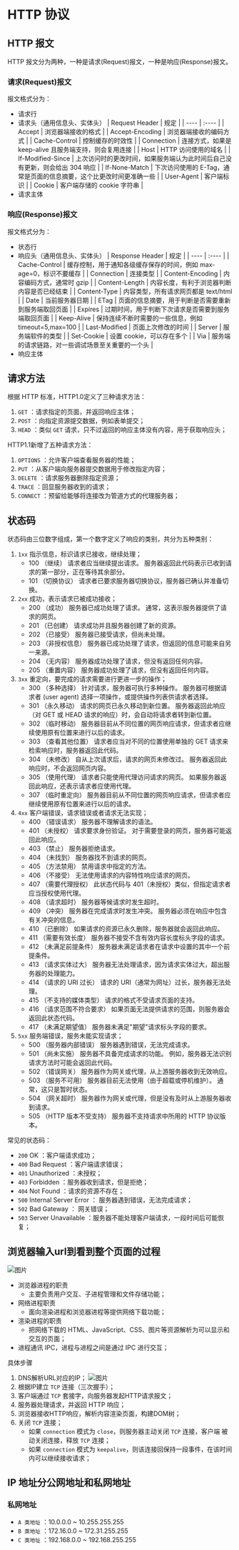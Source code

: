 
# HTTP 协议


## HTTP 报文

HTTP 报文分为两种，一种是请求(Request)报文，一种是响应(Response)报文。

### 请求(Request)报文

报文格式分为：

- 请求行
- 请求头（通用信息头、实体头）
| Request Header | 规定 |
| ---- | :---- |
| Accept | 浏览器端接收的格式 |
| Accept-Encoding | 浏览器端接收的编码方式 |
| Cache-Control | 控制缓存的时效性 |
| Connection | 连接方式，如果是 keep-alive 且服务端支持，则会复用连接 |
| Host | HTTP 访问使用的域名 |
| If-Modified-Since | 上次访问时的更改时间，如果服务端认为此时间后自己没有更新，则会给出 304 响应 |
| If-None-Match | 下次访问使用的 E-Tag，通常是页面的信息摘要，这个比更改时间更准确一些 |
| User-Agent | 客户端标识 |
| Cookie | 客户端存储的 cookie 字符串 |
- 请求主体


### 响应(Response)报文

报文格式分为：

- 状态行
- 响应头（通用信息头、实体头）
| Response Header | 规定 |
| ---- | :---- |
| Cache-Control | 缓存控制，用于通知各级缓存保存的时间，例如 max-age=0，标识不要缓存 |
| Connection | 连接类型 |
| Content-Encoding | 内容编码方式，通常时 gzip |
| Content-Length | 内容长度，有利于浏览器判断内容是否已经结束 |
| Content-Type | 内容类型，所有请求网页都是 text/html |
| Date | 当前服务器日期 |
| ETag | 页面的信息摘要，用于判断是否需要重新到服务端取回页面 |
| Expires | 过期时间，用于判断下次请求是否需要到服务端取回页面 |
| Keep-Alive | 保持连续不断时需要的一些信息，例如 timeout=5,max=100 |
| Last-Modified | 页面上次修改的时间 |
| Server | 服务端软件的类型 |
| Set-Cookie | 设置 cookie，可以存在多个 |
| Via | 服务端的请求链路，对一些调试场景至关重要的一个头 |
- 响应主体


## 请求方法

根据 HTTP 标准，HTTP1.0定义了三种请求方法：

1. `GET` ：请求指定的页面，并返回响应主体；
2. `POST` ：向指定资源提交数据，例如表单提交；
3. `HEAD` ：类似 `GET` 请求，只不过返回的响应主体没有内容，用于获取响应头；

HTTP1.1新增了五种请求方法：
1. `OPTIONS` ：允许客户端查看服务器的性能；
2. `PUT` ：从客户端向服务器提交数据用于修改指定内容；
3. `DELETE` ：请求服务器删除指定资源；
4. `TRACE` ：回显服务器收到的请求；
5. `CONNECT` ：预留给能够将连接改为管道方式的代理服务器；



## 状态码

状态码由三位数字组成，第一个数字定义了响应的类别，共分为五种类别：

1. `1xx` 指示信息，标识请求已接收，继续处理；
    - 100 （继续） 请求者应当继续提出请求。 服务器返回此代码表示已收到请求的第一部分，正在等待其余部分。
    - 101 （切换协议） 请求者已要求服务器切换协议，服务器已确认并准备切换。
2. `2xx` 成功，表示请求已被成功接收；
    - 200 （成功） 服务器已成功处理了请求。 通常，这表示服务器提供了请求的网页。
    - 201 （已创建） 请求成功并且服务器创建了新的资源。
    - 202 （已接受） 服务器已接受请求，但尚未处理。
    - 203 （非授权信息） 服务器已成功处理了请求，但返回的信息可能来自另一来源。
    - 204 （无内容） 服务器成功处理了请求，但没有返回任何内容。
    - 205 （重置内容） 服务器成功处理了请求，但没有返回任何内容。
3. `3xx` 重定向，要完成的请求需要进行更进一步的操作；
    - 300 （多种选择） 针对请求，服务器可执行多种操作。 服务器可根据请求者 (user agent) 选择一项操作，或提供操作列表供请求者选择。
    - 301 （永久移动） 请求的网页已永久移动到新位置。 服务器返回此响应（对 GET 或 HEAD 请求的响应）时，会自动将请求者转到新位置。
    - 302 （临时移动） 服务器目前从不同位置的网页响应请求，但请求者应继续使用原有位置来进行以后的请求。
    - 303 （查看其他位置） 请求者应当对不同的位置使用单独的 GET 请求来检索响应时，服务器返回此代码。
    - 304 （未修改） 自从上次请求后，请求的网页未修改过。 服务器返回此响应时，不会返回网页内容。
    - 305 （使用代理） 请求者只能使用代理访问请求的网页。 如果服务器返回此响应，还表示请求者应使用代理。
    - 307 （临时重定向） 服务器目前从不同位置的网页响应请求，但请求者应继续使用原有位置来进行以后的请求。
4. `4xx` 客户端错误，请求错误或者请求无法实现；
    - 400 （错误请求） 服务器不理解请求的语法。
    - 401 （未授权） 请求要求身份验证。 对于需要登录的网页，服务器可能返回此响应。
    - 403 （禁止） 服务器拒绝请求。
    - 404 （未找到） 服务器找不到请求的网页。
    - 405 （方法禁用） 禁用请求中指定的方法。
    - 406 （不接受） 无法使用请求的内容特性响应请求的网页。
    - 407 （需要代理授权） 此状态代码与 401（未授权）类似，但指定请求者应当授权使用代理。
    - 408 （请求超时） 服务器等候请求时发生超时。
    - 409 （冲突） 服务器在完成请求时发生冲突。 服务器必须在响应中包含有关冲突的信息。
    - 410 （已删除） 如果请求的资源已永久删除，服务器就会返回此响应。
    - 411 （需要有效长度） 服务器不接受不含有效内容长度标头字段的请求。
    - 412 （未满足前提条件） 服务器未满足请求者在请求中设置的其中一个前提条件。
    - 413 （请求实体过大） 服务器无法处理请求，因为请求实体过大，超出服务器的处理能力。
    - 414 （请求的 URI 过长） 请求的 URI（通常为网址）过长，服务器无法处理。
    - 415 （不支持的媒体类型） 请求的格式不受请求页面的支持。
    - 416 （请求范围不符合要求） 如果页面无法提供请求的范围，则服务器会返回此状态代码。
    - 417 （未满足期望值） 服务器未满足"期望"请求标头字段的要求。
5. `5xx` 服务端错误，服务未能实现请求；
    - 500 （服务器内部错误） 服务器遇到错误，无法完成请求。
    - 501 （尚未实施） 服务器不具备完成请求的功能。 例如，服务器无法识别请求方法时可能会返回此代码。
    - 502 （错误网关） 服务器作为网关或代理，从上游服务器收到无效响应。
    - 503 （服务不可用） 服务器目前无法使用（由于超载或停机维护）。 通常，这只是暂时状态。
    - 504 （网关超时） 服务器作为网关或代理，但是没有及时从上游服务器收到请求。
    - 505 （HTTP 版本不受支持） 服务器不支持请求中所用的 HTTP 协议版本。

常见的状态码：

- `200` OK ：客户端请求成功；
- `400` Bad Request ：客户端请求错误；
- `401` Unauthorized ：未授权；
- `403` Forbidden ：服务器收到请求，但是拒绝；
- `404` Not Found ：请求的资源不存在；
- `500` Internal Server Error ： 服务器遇到错误，无法完成请求；
- `502` Bad Gateway ： 网关错误；
- `503` Server Unavailable ：服务器不能处理客户端请求，一段时间后可能恢复；


## 浏览器输入url到看到整个页面的过程

![图片](images/WX20210615-155341.png)

- 浏览器进程的职责
    + 主要负责用户交互、子进程管理和文件存储功能；
- 网络进程职责
    + 面向渲染进程和浏览器进程等提供网络下载功能；
- 渲染进程的职责
    + 把网络下载的 HTML、JavaScript、CSS、图片等资源解析为可以显示和交互的页面；
- 进程通讯 IPC，进程与进程之间是通过 IPC 进行交互；

    
具体步骤
1. DNS解析URL对应的IP；
![图片](images/WX20210615-154606.png)
2. 根据IP建立 `TCP` 连接（三次握手）；
3. 客户端通过 `TCP` 套接字，向服务器发起HTTP请求报文；
4. 服务器处理请求，并返回 HTTP 响应；
5. 浏览器接收HTTP响应，解析内容渲染页面，构建DOM树；
6. 关闭 `TCP` 连接；
    - 如果 `connection` 模式为 `close`，则服务器主动关闭 `TCP` 连接，客户端
被动关闭连接，释放 `TCP` 连接；
    - 如果 `connection` 模式为 `keepalive`，则该连接回保持一段事件，在该时间内可以继续接收请求；



## IP 地址分公网地址和私网地址

### 私网地址

- `A 类地址` ：10.0.0.0 ~ 10.255.255.255
- `B 类地址` ：172.16.0.0 ~ 172.31.255.255
- `C 类地址` ：192.168.0.0 ~ 192.168.255.255
